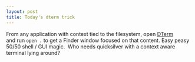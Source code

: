 ```yaml
---
layout: post
title: Today's dterm trick
---
```

From any application with context tied to the filesystem, open [DTerm](http://www.decimus.net/dterm.php) and run `open .` to get a Finder window focused on that content. Easy peasy 50/50 shell / GUI magic.  Who needs quicksilver with a context aware terminal lying around?